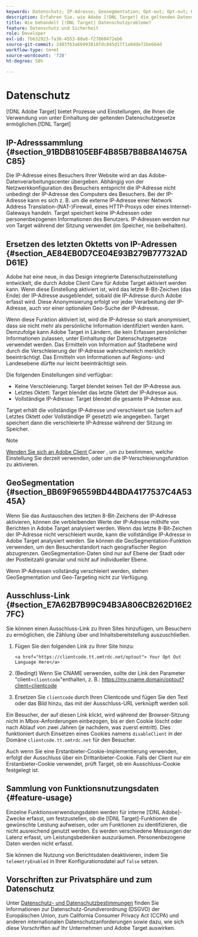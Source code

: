 ```yaml
---
keywords: Datenschutz; IP-Adresse; Geosegmentation; Opt-out; Opt-out; Opt-out; Datenschutz; Datenschutz; Regierungsbestimmungen; DSGVO; ccpa
description: Erfahren Sie, wie Adobe [!DNL Target] die geltenden Datenschutzgesetze einhält, einschließlich der Erfassung und Verarbeitung von IP-Adressen und Opt-out-Anweisungen.
title: Wie behandelt [!DNL Target] Datenschutzprobleme?
feature: Datenschutz und Sicherheit
role: Developer
exl-id: fb632923-fa36-4553-88a6-f27860472eb6
source-git-commit: 2403f63a6b993818fdc845d17f1a0dde72be664d
workflow-type: tm+mt
source-wordcount: '728'
ht-degree: 58%

---
```


# Datenschutz

[!DNL Adobe Target] bietet Prozesse und Einstellungen, die Ihnen die Verwendung von unter Einhaltung der geltenden Datenschutzgesetze ermöglichen.[!DNL Target]

## IP-Adresssammlung {#section_91BDB8105EBF4B85B7B8B8A14675AC85}

Die IP-Adresse eines Besuchers Ihrer Website wird an das Adobe-Datenverarbeitungscenter übergeben. Abhängig von der Netzwerkkonfiguration des Besuchers entspricht die IP-Adresse nicht unbedingt der IP-Adresse des Computers des Besuchers. Bei der IP-Adresse kann es sich z. B. um die externe IP-Adresse einer Network Address Translation-(NAT-)Firewall, eines HTTP-Proxys oder eines Internet-Gateways handeln. Target speichert keine IP-Adressen oder personenbezogenen Informationen des Benutzers. IP-Adressen werden nur von Target während der Sitzung verwendet (im Speicher, nie beibehalten).

## Ersetzen des letzten Oktetts von IP-Adressen {#section_AE84EB0D7CE04E93B279B77732ADD61E}

Adobe hat eine neue, in das Design integrierte Datenschutzeinstellung entwickelt, die durch Adobe Client Care für Adobe Target aktiviert werden kann. Wenn diese Einstellung aktiviert ist, wird das letzte 8-Bit-Zeichen (das Ende) der IP-Adresse ausgeblendet, sobald die IP-Adresse durch Adobe erfasst wird. Diese Anonymisierung erfolgt vor jeder Verarbeitung der IP-Adresse, auch vor einer optionalen Geo-Suche der IP-Adresse.

Wenn diese Funktion aktiviert ist, wird die IP-Adresse so stark anonymisiert, dass sie nicht mehr als persönliche Information identifiziert werden kann. Demzufolge kann Adobe Target in Ländern, die kein Erfassen persönlicher Informationen zulassen, unter Einhaltung der Datenschutzgesetze verwendet werden. Das Ermitteln von Information auf Stadtebene wird durch die Verschleierung der IP-Adresse wahrscheinlich merklich beeinträchtigt. Das Ermitteln von Informationen auf Regions- und Landesebene dürfte nur leicht beeinträchtigt sein.

Die folgenden Einstellungen sind verfügbar:

* Keine Verschleierung: Target blendet keinen Teil der IP-Adresse aus.
* Letztes Oktett: Target blendet das letzte Oktett der IP-Adresse aus.
* Vollständige IP-Adresse: Target blendet die gesamte IP-Adresse aus.

Target erhält die vollständige IP-Adresse und verschleiert sie (sofern auf Letztes Oktett oder Vollständige IP gesetzt) wie angegeben. Target speichert dann die verschleierte IP-Adresse während der Sitzung im Speicher.

>[!NOTE]
>
>[Wenden Sie sich an Adobe Client ](/help/cmp-resources-and-contact-information.md#reference_ACA3391A00EF467B87930A450050077C) Career , um zu bestimmen, welche Einstellung Sie derzeit verwenden, oder um die IP-Verschleierungsfunktion zu aktivieren.

## GeoSegmentation {#section_BB69F96559BD44BDA4177537C4A5345A}

Wenn Sie das Austauschen des letzten 8-Bit-Zeichens der IP-Adresse aktivieren, können die verbleibenden Werte der IP-Adresse mithilfe von Berichten in Adobe Target analysiert werden. Wenn das letzte 8-Bit-Zeichen der IP-Adresse nicht verschleiert wurde, kann die vollständige IP-Adresse in Adobe Target analysiert werden. Sie können die GeoSegmentation-Funktion verwenden, um den Besucherstandort nach geografischer Region abzugrenzen. GeoSegmentation-Daten sind nur auf Ebene der Stadt oder der Postleitzahl granular und nicht auf individueller Ebene.

Wenn IP-Adressen vollständig verschleiert werden, stehen GeoSegmentation und Geo-Targeting nicht zur Verfügung.

## Ausschluss-Link {#section_E7A62B7B99C94B3A806CB262D16E27FC}

Sie können einen Ausschluss-Link zu Ihren Sites hinzufügen, um Besuchern zu ermöglichen, die Zählung über und Inhaltsbereitstellung auszuschließen.

1. Fügen Sie den folgenden Link zu Ihrer Site hinzu:

   `<a href="https://clientcode.tt.omtrdc.net/optout"> Your Opt Out Language Here</a>`

1. (Bedingt) Wenn Sie CNAME verwenden, sollte der Link den Parameter &quot;client=`clientcode`&quot;enthalten, z. B.:
https://my.cname.domain/optout?client=clientcode

1. Ersetzen Sie `clientcode` durch Ihren Clientcode und fügen Sie den Text oder das Bild hinzu, das mit der Ausschluss-URL verknüpft werden soll.

Ein Besucher, der auf diesen Link klickt, wird während der Browser-Sitzung nicht in Mbox-Anforderungen einbezogen, bis er den Cookie löscht oder nach Ablauf von zwei Jahren (je nachdem, was zuerst eintritt). Dies funktioniert durch Einsetzen eines Cookies namens `disableClient` in der Domäne `clientcode.tt.omtrdc.net` für den Besucher.

Auch wenn Sie eine Erstanbieter-Cookie-Implementierung verwenden, erfolgt der Ausschluss über ein Drittanbieter-Cookie. Falls der Client nur ein Erstanbieter-Cookie verwendet, prüft Target, ob ein Ausschluss-Cookie festgelegt ist.

## Sammlung von Funktionsnutzungsdaten {#feature-usage}

Einzelne Funktionsverwendungsdaten werden für interne [!DNL Adobe]-Zwecke erfasst, um festzustellen, ob die [!DNL Target]-Funktionen die gewünschte Leistung aufweisen, oder um Funktionen zu identifizieren, die nicht ausreichend genutzt werden. Es werden verschiedene Messungen der Latenz erfasst, um Leistungsbedenken auszuräumen. Personenbezogene Daten werden nicht erfasst.

Sie können die Nutzung von Berichtsdaten deaktivieren, indem Sie `telemetryEnabled` in Ihrer Konfigurationsdatei auf `false` setzen.

## Vorschriften zur Privatsphäre und zum Datenschutz

Unter [Datenschutz- und Datenschutzbestimmungen](/help/c-implementing-target/c-considerations-before-you-implement-target/c-privacy/cmp-privacy-and-general-data-protection-regulation.md) finden Sie Informationen zur Datenschutz-Grundverordnung (DSGVO) der Europäischen Union, zum California Consumer Privacy Act (CCPA) und anderen internationalen Datenschutzanforderungen sowie dazu, wie sich diese Vorschriften auf Ihr Unternehmen und Adobe Target auswirken.
